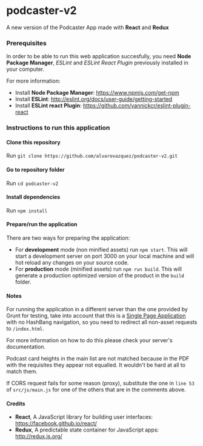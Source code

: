 # podcaster-v2
A new version of the Podcaster App made with **React** and **Redux**

### Prerequisites
In order to be able to run this web application succesfully, you need **Node Package Manager**, *ESLint* and *ESLint React Plugin* previously installed in your computer.

For more information: 
* Install **Node Package Manager**: https://www.npmjs.com/get-npm
* Install **ESLint**: http://eslint.org/docs/user-guide/getting-started
* Install **ESLint react Plugin**: https://github.com/yannickcr/eslint-plugin-react

### Instructions to run this application
#### Clone this repository
Run `git clone https://github.com/alvarovazquez/podcaster-v2.git`

#### Go to repository folder
Run `cd podcaster-v2`

#### Install dependencies
Run `npm install`

#### Prepare/run the application
There are two ways for preparing the application:
 * For **development** mode (non minified assets) run `npm start`. This will start a development server on port 3000 on your local machine and will hot reload any changes on your source code.
 * For **production** mode (minified assets) run `npm run build`. This will generate a production optimized version of the product in the `build` folder.

#### Notes
For running the application in a different server than the one provided by Grunt for testing, take into account that this is a [Single Page Application](https://es.wikipedia.org/wiki/Single-page_application) with no HashBang navigation, so you need to redirect all non-asset requests to `/index.html`.

For more information on how to do this please check your server's documentation.

Podcast card heights in the main list are not matched because in the PDF with the requisites they appear not equalled. It wouldn't be hard at all to match them.

If CORS request fails for some reason (proxy), substitute the one in `line 53` of `src/js/main.js` for one of the others that are in the comments above.

#### Credits
* **React**, A JavaScript library for building user interfaces: https://facebook.github.io/react/
* **Redux**, A predictable state container for JavaScript apps: http://redux.js.org/